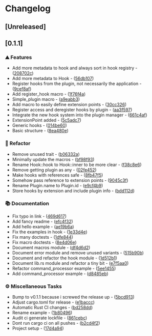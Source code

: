 # Changelog

## [Unreleased]

## [0.1.1]

### ⛰️ Features

- Add more metadata to hook and always sort in hook registry - ([208702c](https://github.com/PlexSheep/steckrs/commit/208702c3936afe43f27397dc5bde7a4cd18308ee))
- Add more metadata to Hook - ([56db107](https://github.com/PlexSheep/steckrs/commit/56db10733d58bdc6e00b7f979de0eb01d6e35633))
- Register hooks from the plugin, not necessarily the application - ([9cef8af](https://github.com/PlexSheep/steckrs/commit/9cef8afb86c4af2bc9b911cf6548ab640feb9072))
- Add register_hook macro - ([1f76f4a](https://github.com/PlexSheep/steckrs/commit/1f76f4a4915e25532e9e58b857bcb3d467903506))
- Simple_plugin macro - ([a9eabb3](https://github.com/PlexSheep/steckrs/commit/a9eabb35d4cda4f89681090629941c248e2984ca))
- Add macro to easily define extension points - ([30cc326](https://github.com/PlexSheep/steckrs/commit/30cc326f353341b8cf2ee829e0bfb81c65b722a6))
- Register access and deregister hooks by plugin - ([aa3f597](https://github.com/PlexSheep/steckrs/commit/aa3f59746aab296ae5e74f051b1533d15ce15602))
- Integrate the new hook system into the plugin manager - ([661c4af](https://github.com/PlexSheep/steckrs/commit/661c4af32bfc65910f09118b0d1fc52491b2a54c))
- ExtensionPoint added - ([5c5adc7](https://github.com/PlexSheep/steckrs/commit/5c5adc7a55d20967afe3ff21c99e3f3b27b24ffa))
- Generic hooks - ([014be60](https://github.com/PlexSheep/steckrs/commit/014be60402b69446134ede96b789b0692c957c2d))
- Basic structure - ([8ea480e](https://github.com/PlexSheep/steckrs/commit/8ea480e877b958dd842f53663ba22ac7f60eb0f9))

### 🚜 Refactor

- Remove unused trait - ([b06332a](https://github.com/PlexSheep/steckrs/commit/b06332a5b402caadb9b7e9ec96e33bd65e24a8b7))
- Minimally update the macros - ([bf98f93](https://github.com/PlexSheep/steckrs/commit/bf98f932d4633c6683a3deb5b7579e652dc6cb12))
- Rename Hook::hook to Hook::inner to be more clear - ([f38c8e6](https://github.com/PlexSheep/steckrs/commit/f38c8e62f8a0b8863119f4c9d182309ebef9afb6))
- Remove getting plugin as any - ([02fe452](https://github.com/PlexSheep/steckrs/commit/02fe45236c18bdcc69ffe3e42858b887e77bc28b))
- Make hooks with references safe - ([8fb47f5](https://github.com/PlexSheep/steckrs/commit/8fb47f554b701e9444502ddba328f3aff9d6b956))
- Somehow pass reference to extension points - ([9045c3f](https://github.com/PlexSheep/steckrs/commit/9045c3f93c95d2bb2992d4098dfd5b28690cbd4a))
- Rename Plugin.name to Plugin.id - ([e9cf4b9](https://github.com/PlexSheep/steckrs/commit/e9cf4b972812551ca08648806a8c0ee5a11686cb))
- Store hooks by extension and include plugin info - ([bdd112d](https://github.com/PlexSheep/steckrs/commit/bdd112ddbf70b7f51e33c8a10dd4a71ac547bf39))

### 📚 Documentation

- Fix typo in link - ([469d617](https://github.com/PlexSheep/steckrs/commit/469d617b39e4eb5b2e09ee1b26e1081bed2c5062))
- Add fancy readme - ([efc4f32](https://github.com/PlexSheep/steckrs/commit/efc4f322a11b4a32e291f73422e1af90a0c4befd))
- Add hello example - ([ae19b6a](https://github.com/PlexSheep/steckrs/commit/ae19b6ae061e5d1e9e0e322b3680dbc8107dcb52))
- Fix the examples in hook - ([1e33d4e](https://github.com/PlexSheep/steckrs/commit/1e33d4ece3f9c33abc20d9bf00d1b4927ddb22ab))
- Fix many doctests - ([1dfe844](https://github.com/PlexSheep/steckrs/commit/1dfe8440df0c8838f754754cad246bc87784a720))
- Fix macro doctests - ([8e4d06e](https://github.com/PlexSheep/steckrs/commit/8e4d06e95b3c4b0bc71a57f747754e1eb53ba7b5))
- Document macros module - ([df4d6d2](https://github.com/PlexSheep/steckrs/commit/df4d6d251b123a60139ffdb98ffbb5ae5f034b20))
- Document error module and remove unused variants - ([515b90b](https://github.com/PlexSheep/steckrs/commit/515b90ba5d08553c482b9d9d53d587687567b444))
- Document and refactor the hook module - ([1d512b1](https://github.com/PlexSheep/steckrs/commit/1d512b158b3136b3992691a01638f97388dba9f0))
- Document lib.rs module and refactor a tiny bit - ([e7f5aa0](https://github.com/PlexSheep/steckrs/commit/e7f5aa0b4788991297ce8d7e174e81192bf2d78b))
- Refactor command_processor example - ([5ee1455](https://github.com/PlexSheep/steckrs/commit/5ee14552f775aef2b101322568677ba57274ae9f))
- Add command_processor example - ([d8485eb](https://github.com/PlexSheep/steckrs/commit/d8485eb0d48beb578e2ae0e888a37d300726b320))

### ⚙️ Miscellaneous Tasks

- Bump to v0.1.1 because i screwed the release up - ([5bcd913](https://github.com/PlexSheep/steckrs/commit/5bcd9131e032f70a4f194fe4ee44175fbfbaa169))
- Adjust cargo.toml for release - ([e1baccc](https://github.com/PlexSheep/steckrs/commit/e1baccc42ae2c50b03f36d8052a22b3d1b93c9c5))
- Automatic Rust CI changes - ([bd258dd](https://github.com/PlexSheep/steckrs/commit/bd258dd404087dbbbd34e91869d353262112d8fa))
- Rename example - ([1b80496](https://github.com/PlexSheep/steckrs/commit/1b80496b67b252489d25ab702b9f711eda0b0f48))
- Audit ci generate lockfile - ([861cebc](https://github.com/PlexSheep/steckrs/commit/861cebc7db7261ae876358450e889e6d4aa0b511))
- Dont run cargo ci on all pushes - ([b2cd4f2](https://github.com/PlexSheep/steckrs/commit/b2cd4f25567a10d823470efdc9fd02767aa63975))
- Project setup - ([17d4a94](https://github.com/PlexSheep/steckrs/commit/17d4a949f883a6914e84c0c33f3d36fd70206db1))

